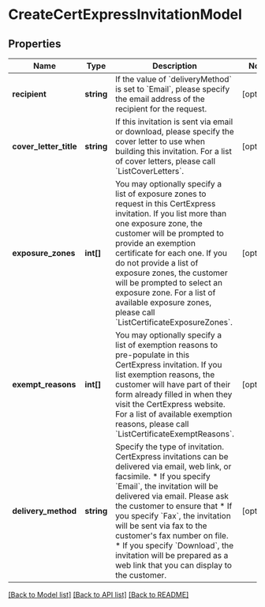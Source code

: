 # CreateCertExpressInvitationModel

## Properties
Name | Type | Description | Notes
------------ | ------------- | ------------- | -------------
**recipient** | **string** | If the value of &#x60;deliveryMethod&#x60; is set to &#x60;Email&#x60;, please specify the email address of the recipient  for the request. | [optional] 
**cover_letter_title** | **string** | If this invitation is sent via email or download, please specify the cover letter to use when building this  invitation.  For a list of cover letters, please call &#x60;ListCoverLetters&#x60;. | [optional] 
**exposure_zones** | **int[]** | You may optionally specify a list of exposure zones to request in this CertExpress invitation.  If you list  more than one exposure zone, the customer will be prompted to provide an exemption certificate for each one.  If you do not provide a list of exposure zones, the customer will be prompted to select an exposure zone.                For a list of available exposure zones, please call &#x60;ListCertificateExposureZones&#x60;. | [optional] 
**exempt_reasons** | **int[]** | You may optionally specify a list of exemption reasons to pre-populate in this CertExpress invitation.  If you list exemption reasons, the customer will have part of their form already filled in when they visit  the CertExpress website.                For a list of available exemption reasons, please call &#x60;ListCertificateExemptReasons&#x60;. | [optional] 
**delivery_method** | **string** | Specify the type of invitation.  CertExpress invitations can be delivered via email, web link, or  facsimile.                * If you specify &#x60;Email&#x60;, the invitation will be delivered via email.  Please ask the customer to ensure that  * If you specify &#x60;Fax&#x60;, the invitation will be sent via fax to the customer&#39;s fax number on file.  * If you specify &#x60;Download&#x60;, the invitation will be prepared as a web link that you can display to the customer. | [optional] 

[[Back to Model list]](../README.md#documentation-for-models) [[Back to API list]](../README.md#documentation-for-api-endpoints) [[Back to README]](../README.md)


